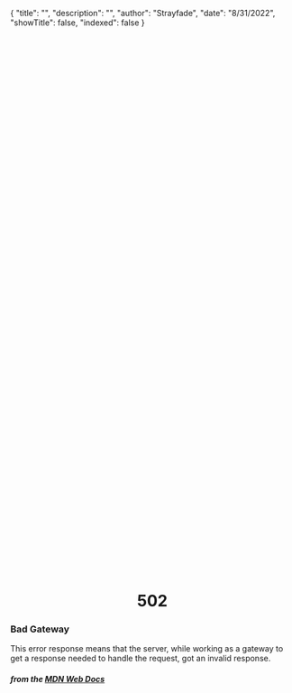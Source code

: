 {
    "title": "",
    "description": "",
    "author": "Strayfade",
    "date": "8/31/2022",
    "showTitle": false,
    "indexed": false
}

<p style="margin-right: auto; margin-left: auto; width: max-content; margin-top: 25vh; opacity: 0.5;"></p>
<h1 style="margin-right: auto; margin-left: auto; width: max-content; margin-top: 3px;">502</h1>

### Bad Gateway

This error response means that the server, while working as a gateway to get a response needed to handle the request, got an invalid response.

#### *from the [MDN Web Docs](https://developer.mozilla.org/en-US/docs/Web/HTTP/Status)* 